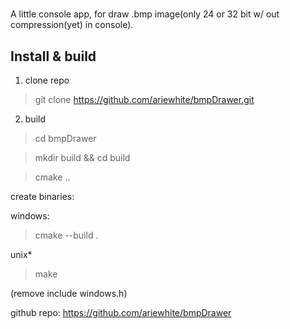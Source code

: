 # 

A little console app, for draw .bmp image(only 24 or 32 bit w/ out compression(yet) in console). 

## Install & build
1. clone repo 
> git clone https://github.com/ariewhite/bmpDrawer.git

2. build 
> cd bmpDrawer

> mkdir build && cd build

> cmake .. 

create binaries:

windows:
> cmake --build .

unix*
> make

(remove include windows.h)

github repo:
https://github.com/ariewhite/bmpDrawer
